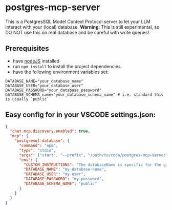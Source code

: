 # postgres-mcp-server

This is a PostgresSQL Model Context Protocol server to let your LLM interact with your (local) database.
**Warning**: This is still experimental, so DO NOT use this on real database and be careful with write queries!

## Prerequisites

- have [nodeJS](https://nodejs.org/) installed
- run `npm install` to install the project dependencies
- have the following environment variables set:

```
DATABASE_NAME="your_database_name"
DATABASE_USER="your_database_user"
DATABASE_PASSWORD="your_database_password"
DATABASE_SCHEMA_name="your_database_schema_name" # i.e. standard this is usually `public`
```

## Easy config for in your VSCODE settings.json:

```json
{
  "chat.mcp.discovery.enabled": true,
  "mcp": {
    "postgresql-database": {
      "command": "npm",
      "type": "stdio",
      "args": ["start", "--prefix", "/path/to/code/postgres-mcp-server"],
      "env": {
        "CUSTOM_INSTRUCTIONS": "The databaseName is specific for the git branch we are on. It always has the same structure: jira_xxxxx, where the jira_xxxxx stands for the Jira ticket number. This Jira ticket number we always use at the start of a git branch. Hence, you should be able to take this from the current branch and create the databaseName from it",
        "DATABASE_NAME": "my-database-name",
        "DATABASE_USER": "my-user",
        "DATABASE_PASSWORD": "my-password",
        "DATABASE_SCHEMA_NAME": "public"
      }
    }
  }
}
```
